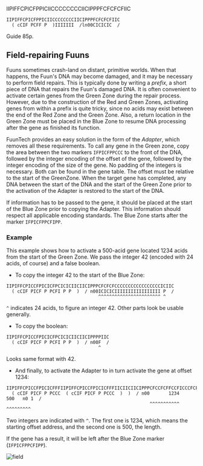 IIPIFFCPICFPPICIICCCCCCCCIICIPPPFCFCFCFIIC

```
IIPIFFCPICFPPICIICCCCCCCCIICIPPPFCFCFCFIIC
  ( cCIF PCFF P  )IIIIIII  /ln00CICICIC  /
```

Guide 85p.

## Field-repairing Fuuns

Fuuns sometimes crash-land on distant, primitive worlds. When that happens, the Fuun's DNA may become damaged, and it may be necessary to perform field repairs. This is typically done by writing a *prefix*, a short piece of DNA that repairs the Fuun's damaged DNA. It is often convenient to activate certain genes from the Green Zone during the repair process. However, due to the construction of the Red and Green Zones, activating genes from within a prefix is quite tricky, since no acids may exist between the end of the Red Zone and the Green Zone. Also, a return location in the Green Zone must be placed in the Blue Zone to resume DNA processing after the gene as finished its function.

FuunTech provides an easy solution in the form of the *Adapter*, which removes all these requirements. To call any gene in the Green zone, copy the area between the two markers `IFPICFPPCCC` to the front of the DNA, followed by the integer encoding of the offset of the gene, followed by the integer encoding of the size of the gene. No padding of the integers is necessary. Both can be found in the gene table. The offset must be relative to the start of the GreenZone. When the target gene has completed, any DNA between the start of the DNA and the start of the Green Zone prior to the activation of the Adapter is restored to the start of the DNA.

If information has to be passed to the gene, it should be placed at the start of the Blue Zone prior to copying the Adapter. This information should respect all applicable encoding standards. The Blue Zone starts after the marker `IFPICFPPCFIPP`.

### Example

This example shows how to activate a 500-acid gene located 1234 acids from the start of the Green Zone. We pass the integer 42 (encoded with 24 acids, of course) and a false boolean.

- To copy the integer 42 to the start of the Blue Zone:
```
IIPIFFCPICCFPICICFPCICICIICIICIPPPCFCFCFCCCCCCCCCCCCCCCCCICIIC
  ( cCIF PICF P PCFI P P  )  / n00ICICICIIIIIIIIIIIIIIIII P  /
                                  ^^^^^^^^^^^^^^^^^^^^^^^ ^
```
`^` indicates 24 acids, to figure an integer 42. Other parts look be usable generally.

- To copy the boolean:
```
IIPIFFCPICCFPICICFPCICICIICIICIPPPPIIC
  ( cCIF PICF P PCFI P P  )  / n00F  /
                                  ^
```
Looks same format with 42.

- And finally, to activate the Adapter to in turn activate the gene at offset 1234:
```
IIPIFFCPICCFPICICFFFIIPIFFCPICCFPICICFFFIICIICIICIPPPCFCCFCFFCCFICCCFCFFFFFICIPPCPIIC
  ( cCIF PICF P PCCC  ( cCIF PICF P PCCC  )  )  / n00       1234        500   n0 1  /
                                                     ^^^^^^^^^^^  ^^^^^^^^^
````
Two integers are indicated with `^`. The first one is 1234, which means the starting offset address, and the second one is 500, the length.


If the gene has a result, it will be left after the Blue Zone marker (`IFPICFPPCFIPP`).


![field](../image/field.png "field")
